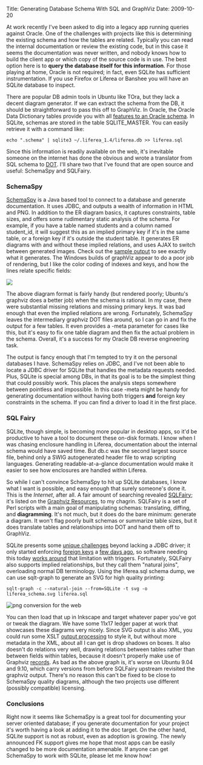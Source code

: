 Title: Generating Database Schema With SQL and GraphViz
Date: 2009-10-20

At work recently I've been asked to dig into a legacy app running queries
against Oracle. One of the challenges with projects like this is determining
the existing schema and how the tables are related. Typically you can read the
internal documentation or review the existing code, but in this case it seems
the documentation was never written, and nobody knows how to build the client
app or which copy of the source code is in use. The best option here is to
**query the database itself for this information**. For those playing at home,
Oracle is not required; in fact, even SQLite has sufficient instrumentation.
If you use Firefox or Liferea or Banshee you will have an SQLite database to
inspect.

There are popular DB admin tools in Ubuntu like TOra, but they lack a decent
diagram generator. If we can extract the schema from the DB, it should be
straightforward to pass this off to GraphViz. In Oracle, the Oracle Data
Dictionary tables provide you with all [features to an Oracle schema][1]. In
SQLite, schemas are stored in the table SQLITE_MASTER. You can easily retrieve
it with a command like:

`echo ".schema" | sqlite3 ~/.liferea_1.4/liferea.db >> liferea.sql`

Since this information is readily available on the web, it's inevitable
someone on the internet has done the obvious and wrote a translator from SQL
schema to [DOT][2]. I'll share two that I've found that are open source and
useful: SchemaSpy and SQLFairy.

### SchemaSpy

[SchemaSpy][3] is a Java based tool to connect to a database and generate
documentation. It uses JDBC, and outputs a wealth of information in HTML and
PNG. In addition to the ER diagram basics, it captures constraints, table
sizes, and offers some rudimentary static analysis of the schema. For example,
if you have a table named students and a column named student_id, it will
suggest this as an implied primary key if it's in the same table, or a foreign
key if it's outside the student table. It generates ER diagrams with and
without these implied relations, and uses AJAX to switch between generated
images. Check out the [sample output][4] to see exactly what it generates. The
Windows builds of graphViz appear to do a poor job of rendering, but I like
the color coding of indexes and keys, and how the lines relate specific
fields:

[![][5]][6]

The above diagram format is fairly handy (but rendered poorly; Ubuntu's
graphviz does a better job) when the schema is rational. In my case, there
were substantial missing relations and missing primary keys. It was bad enough
that even the implied relations are wrong. Fortunately, SchemaSpy leaves the
intermediary graphviz DOT files around, so I can go in and fix the output for
a few tables. It even provides a -meta parameter for cases like this, but it's
easy to fix one table diagram and then fix the actual problem in the schema.
Overall, it's a success for my Oracle DB reverse engineering task.

The output is fancy enough that I'm tempted to try it on the personal
databases I have. SchemaSpy relies on JDBC, and I've not been able to locate a
JDBC driver for SQLite that handles the metadata requests needed. Plus, SQLite
is special among DBs, in that its goal is to be the simplest thing that could
possibly work. This places the analysis steps somewhere between pointless and
impossible. In this case -meta might be handy for generating documentation
without having both triggers **and** foreign key constraints in the schema. If
you can find a driver to load it in the first place.

### SQL Fairy

SQLite, though simple, is becoming more popular in desktop apps, so it'd be
productive to have a tool to document these on-disk formats. I know when I was
chasing enclosure handling in Liferea, documentation about the internal schema
would have saved time. But db.c was the second largest source file, behind
only a SWIG autogenerated header file to wrap scripting languages. Generating
readable-at-a-glance documentation would make it easier to see how enclosures
are handled within Liferea.

So while I can't convince SchemaSpy to hit up SQLite databases, I know what I
want is possible, and easy enough that surely someone's done it. This is the
_Internet_, after all. A fair amount of searching revealed [SQLFairy][7]; it's
listed on the [Graphviz Resources][8], to my chagrin. SQLFairy is a set of
Perl scripts with a main goal of manipulating schemas: translating, diffing,
and **diagramming**. It's not much, but it does do the bare minimum: generate
a diagram. It won't flag poorly built schemas or summarize table sizes, but it
does translate tables and relationships into DOT and hand them off to
GraphViz.

SQLite presents some [unique challenges][9] beyond lacking a JDBC driver; it
only started enforcing [foreign keys][10] a [few days ago][11], so software
needing this today [works around][12] that limitation with triggers.
Fortunately, SQLFairy also supports implied relationships, but they call them
"natural joins", overloading normal DB terminology. Using the liferea.sql
schema dump, we can use sqlt-graph to generate an SVG for high quality
printing:

`sqlt-graph -c --natural-join --from=SQLite -t svg -o liferea_schema.svg liferea.sql`


 ![png conversion for the web][13]

You can then load that up in Inkscape and target whatever paper you've got or
tweak the diagram. We have some 11x17 ledger paper at work that showcases
these diagrams very nicely. Since SVG output is also XML, you could run some
XSLT [output processing][14] to style it, but without more metadata in the
XML, about all I can get is drop shadows on boxes. It also doesn't do
relations very well, drawing relations between tables rather than between
fields within tables, because it doesn't properly make use of Graphviz
[records][15]. As bad as the above graph is, it's worse on Ubuntu 9.04 and
9.10, which carry versions from before SQLFairy upstream revisited the
graphviz output. There's no reason this can't be fixed to be close to
SchemaSpy quality diagrams, although the two projects use different (possibly
compatible) licensing.


### Conclusions

Right now it seems like SchemaSpy is a great tool for documenting your server
oriented database; if you generate documentation for your project it's worth
having a look at adding it to the doc target. On the other hand, SQLite
support is not as robust, even as adoption is growing. The newly announced FK
support gives me hope that most apps can be easily changed to be more
documentation amenable. If anyone can get SchemaSpy to work with SQLite,
please let me know how!

   [1]: http://download.oracle.com/docs/cd/B19306_01/server.102/b14220/schema.htm

   [2]: http://en.wikipedia.org/wiki/DOT_language

   [3]: http://schemaspy.sourceforge.net/

   [4]: http://schemaspy.sourceforge.net/sample/

   [5]: http://schemaspy.sourceforge.net/sample/diagrams/summary/relationships.real.compact.png

   [6]: http://schemaspy.sourceforge.net/sample/relationships.html

   [7]: http://sqlfairy.sourceforge.net/

   [8]: http://www.graphviz.org/Resources.php

   [9]: http://www.sqlite.org/omitted.html

   [10]: http://www.sqlite.org/foreignkeys.html

   [11]: http://www.sqlite.org/releaselog/3_6_19.html

   [12]: http://www.sqlite.org/cvstrac/wiki?p=ForeignKeyTriggers

   [13]: //pwnguin.net/media/photologue/photos/liferea_schema.png

   [14]: http://github.com/vidarh/diagram-tools

   [15]: http://www.graphviz.org/doc/info/shapes.html#record

